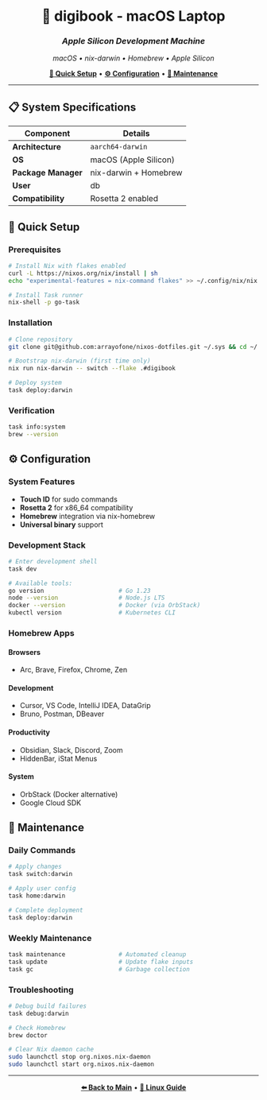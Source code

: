 <div align="center">

# 🍎 digibook - macOS Laptop
### *Apple Silicon Development Machine*

*macOS • nix-darwin • Homebrew • Apple Silicon*

**[🚀 Quick Setup](#-quick-setup)** • **[⚙️ Configuration](#-configuration)** • **[🔧 Maintenance](#-maintenance)**

</div>

---

## 📋 System Specifications

| Component | Details |
|-----------|---------|
| **Architecture** | `aarch64-darwin` |
| **OS** | macOS (Apple Silicon) |
| **Package Manager** | nix-darwin + Homebrew |
| **User** | db |
| **Compatibility** | Rosetta 2 enabled |

## 🚀 Quick Setup

### Prerequisites
```bash
# Install Nix with flakes enabled
curl -L https://nixos.org/nix/install | sh
echo "experimental-features = nix-command flakes" >> ~/.config/nix/nix.conf

# Install Task runner
nix-shell -p go-task
```

### Installation
```bash
# Clone repository
git clone git@github.com:arrayofone/nixos-dotfiles.git ~/.sys && cd ~/.sys

# Bootstrap nix-darwin (first time only)
nix run nix-darwin -- switch --flake .#digibook

# Deploy system
task deploy:darwin
```

### Verification
```bash
task info:system
brew --version
```

## ⚙️ Configuration

### System Features
- **Touch ID** for sudo commands
- **Rosetta 2** for x86_64 compatibility
- **Homebrew** integration via nix-homebrew
- **Universal binary** support

### Development Stack
```bash
# Enter development shell
task dev

# Available tools:
go version                     # Go 1.23
node --version                 # Node.js LTS
docker --version               # Docker (via OrbStack)
kubectl version                # Kubernetes CLI
```

### Homebrew Apps
#### Browsers
- Arc, Brave, Firefox, Chrome, Zen

#### Development
- Cursor, VS Code, IntelliJ IDEA, DataGrip
- Bruno, Postman, DBeaver

#### Productivity
- Obsidian, Slack, Discord, Zoom
- HiddenBar, iStat Menus

#### System
- OrbStack (Docker alternative)
- Google Cloud SDK

## 🔧 Maintenance

### Daily Commands
```bash
# Apply changes
task switch:darwin

# Apply user config
task home:darwin

# Complete deployment
task deploy:darwin
```

### Weekly Maintenance
```bash
task maintenance               # Automated cleanup
task update                    # Update flake inputs
task gc                        # Garbage collection
```

### Troubleshooting
```bash
# Debug build failures
task debug:darwin

# Check Homebrew
brew doctor

# Clear Nix daemon cache
sudo launchctl stop org.nixos.nix-daemon
sudo launchctl start org.nixos.nix-daemon
```

---

<div align="center">

**[⬅️ Back to Main](../README.md)** • **[🐧 Linux Guide](baradur.md)**

</div>
